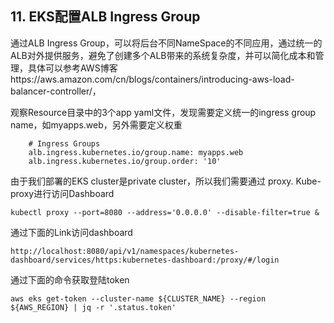## 11. EKS配置ALB Ingress Group

通过ALB Ingress Group，可以将后台不同NameSpace的不同应用，通过统一的ALB对外提供服务，避免了创建多个ALB带来的系统复杂度，并可以简化成本和管理，具体可以参考AWS博客https://aws.amazon.com/cn/blogs/containers/introducing-aws-load-balancer-controller/，

观察Resource目录中的3个app yaml文件，发现需要定义统一的ingress group name，如myapps.web，另外需要定义权重

```
    # Ingress Groups
    alb.ingress.kubernetes.io/group.name: myapps.web
    alb.ingress.kubernetes.io/group.order: '10'
```

由于我们部署的EKS cluster是private cluster，所以我们需要通过 proxy. Kube-proxy进行访问Dashboard

```
kubectl proxy --port=8080 --address='0.0.0.0' --disable-filter=true &
```

通过下面的Link访问dashboard

```
http://localhost:8080/api/v1/namespaces/kubernetes-dashboard/services/https:kubernetes-dashboard:/proxy/#/login
```

通过下面的命令获取登陆token

```
aws eks get-token --cluster-name ${CLUSTER_NAME} --region ${AWS_REGION} | jq -r '.status.token'
```

